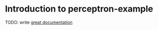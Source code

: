 # Introduction to perceptron-example

TODO: write [great documentation](http://jacobian.org/writing/what-to-write/)

